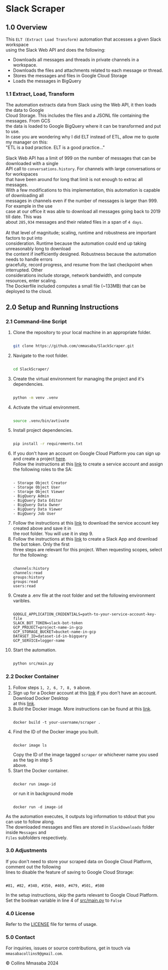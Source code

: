 # Slack Scraper
## 1.0 Overview
This `ELT (Extract Load Transform)` automation that accesses a
given Slack workspace<br> using the Slack Web API and does the following:

- Downloads all messages and threads in private channels in a workspace.
- Downloads the files and attachments related to each message or thread.
- Stores the messages and files in Google Cloud Storage
- Loads the messages in BigQuery

### 1.1 Extract, Load, Transform
The automation extracts data from Slack using the Web API, it then loads the data to Google<br>
Cloud Storage. This includes the files and a JSONL file containing the messages. From GCS<br>
the data is loaded to Google BigQuery where it can be transformed and put to use.<br>
In case you are wondering why I did ELT instead of ETL, allow me to quote my manager on this:<br>
"ETL is a bad practice. ELT is a good practice..."<br><br>
Slack Web API has a limit of 999 on the number of messages that can be downloaded with a single<br>
API call to `conversations.history`. For channels with large conversations or for workspaces<br>
that have been around for long that limit is not enough to extrac all messages.<br>
With a few modifications to this implementation, this automation is capable of downloading all<br>
messages in channels even if the number of messages is larger than 999. For example in the use<br>
case at our office it was able to download all messages going back to 2019 till date. This was<br>
about `285,934` messages and their related files in a span of `4 days`.<br><br>
At that level of magnitude; scaling, runtime and robustness are important factors to put into<br>
consideration. Runtime because the automation could end up taking unreasonably long to download<br>
the content if inefficiently designed. Robustness because the automation needs to handle errors<br>
gracefully, record progress, and resume from the last checkpoint when interrupted. Other <br>
considerations include storage, network bandwidth, and compute resources, enter scaling.<br>
The Dockerfile included computes a small file (~133MB) that can be deployed to the cloud.<br>

## 2.0 Setup and Running Instructions
### 2.1 Command-line Script
1. Clone the repository to your local machine in an appropriate folder.<br>
    ```bash

    git clone https://github.com/cmmasaba/SlackScraper.git

    ```
2. Navigate to the root folder.
    ```bash

    cd SlackScraper/

    ```
3. Create the virtual environment for managing the project and it's dependencies.
    ```bash

    python -m venv .venv

    ```
4. Activate the virtual environment.
    ```bash

    source .venv/bin/avtivate

    ```
5. Install project dependencies.
    ```bash

    pip install -r requirements.txt

    ```
6. If you don't have an account on Google Cloud Platform you can sign up and create a project
   [here](https://cloud.google.com/?hl=en).<br>
   Follow the instructions at this [link](https://cloud.google.com/iam/docs/service-accounts-create#iam-service-accounts-create-console) to create a service account and assign the following roles to the SA:<br>
   ```

   - Storage Object Creator
   - Storage Object User
   - Storage Object Viewer
   - BigQuery Admin
   - BigQuery Data Editor
   - BigQuery Data Owner
   - BigQuery Data Viewer
   - BigQuery Job User

    ```
7. Follow the instructions at this [link](https://cloud.google.com/iam/docs/keys-create-delete) to download the service account key created above and save it in<br> the root folder. You will use it in step 9.
8. Follow the instructions at this [link](https://api.slack.com/quickstart) to create a Slack App and download the bot token. Only the first<br>
three steps are relevant for this project. When requesting scopes, select for the following:
    ```
    
    channels:history
    channels:read
    groups:history
    groups:read
    users:read

    ```
9. Create a .env file at the root folder and set the following environment varibles.
    ```

    GOOGLE_APPLICATION_CREDENTIALS=path-to-your-service-account-key-file
    SLACK_BOT_TOKEN=slack-bot-token
    GCP_PROJECT=project-name-in-gcp
    GCP_STORAGE_BUCKET=bucket-name-in-gcp
    DATASET_ID=dataset-id-in-bigquery
    GCP_SERVICE=logger-name

    ```
10. Start the automation.
    ```bash

    python src/main.py

    ```

### 2.2 Docker Container
1. Follow steps `1, 2, 6, 7, 8, 9` above.
2. Sign up for a Docker account at this [link](https://app.docker.com/signup) if you don't have an account. Download Docker Desktop<br>
 at this [link](https://docs.docker.com/get-started/get-docker/).
4. Build the Docker image. More instructions can be found at this [link](https://docs.docker.com/get-started/docker-concepts/building-images/build-tag-and-publish-an-image/).
    ```

    docker build -t your-username/scraper .

    ```
5. Find the ID of the Docker image you built.
    ```

    docker image ls

    ```
    Copy the ID of the image tagged `scraper` or whichever name you used as the tag in step 5<br>above.
6. Start the Docker container.
    ```

    docker run image-id

    ```
    or run it in background mode
    ```

    docker run -d image-id

    ```

As the automation executes, it outputs log information to stdout that you can use to follow along.<br>
The downloaded messages and files are stored in `SlackDownloads` folder inside `Messages` and <br>
`Files` subfolders respectively.

### 3.0 Adjustments
If you don't need to store your scraped data on Google Cloud Platform, comment out the following<br>
lines to disable the feature of saving to Google Cloud Storage:
```

#81, #82, #340, #350, #469, #479, #501, #500

```
In the setup instructions, skip the parts relevant to Google Cloud Platform.<br>
Set the boolean variable in line 4 of [src/main.py](src/main.py) to `False`

### 4.0 License
Refer to the [LICENSE](LICENSE) file for terms of usage. 

### 5.0 Contact
For inquiries, issues or source contributions, get in touch via `mmasabacollins9@gmail.com`.

&copy; Collins Mmasaba 2024